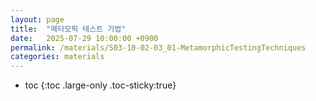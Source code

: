 ```yaml
---
layout: page
title:  "메타모픽 테스트 기법"
date:   2025-07-29 10:00:00 +0900
permalink: /materials/S03-10-02-03_01-MetamorphicTestingTechniques
categories: materials
---
```

* toc
{:toc .large-only .toc-sticky:true}

